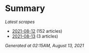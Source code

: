 # Summary
*Latest scrapes*
* [2021-08-12](https://github.com/nuuuwan/news_lk/blob/data/news_lk.2021-08-12.json) (152 articles)
* [2021-08-13](https://github.com/nuuuwan/news_lk/blob/data/news_lk.2021-08-13.json) (3 articles)

*Generated at 02:15AM, August 13, 2021*